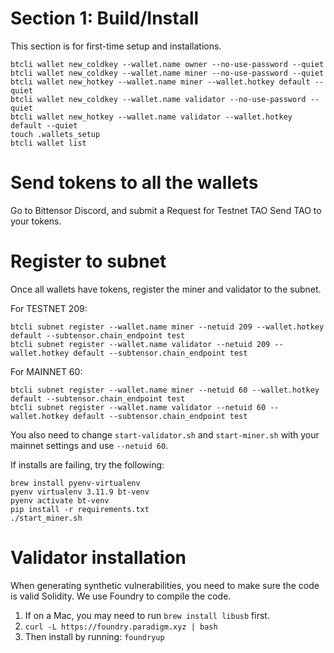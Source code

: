 # Section 1: Build/Install

This section is for first-time setup and installations.

```
btcli wallet new_coldkey --wallet.name owner --no-use-password --quiet
btcli wallet new_coldkey --wallet.name miner --no-use-password --quiet
btcli wallet new_hotkey --wallet.name miner --wallet.hotkey default --quiet
btcli wallet new_coldkey --wallet.name validator --no-use-password --quiet
btcli wallet new_hotkey --wallet.name validator --wallet.hotkey default --quiet
touch .wallets_setup
btcli wallet list
```

# Send tokens to all the wallets

Go to Bittensor Discord, and submit a Request for Testnet TAO
Send TAO to your tokens.

# Register to subnet

Once all wallets have tokens, register the miner and validator to the subnet.

For TESTNET 209:

```
btcli subnet register --wallet.name miner --netuid 209 --wallet.hotkey default --subtensor.chain_endpoint test
btcli subnet register --wallet.name validator --netuid 209 --wallet.hotkey default --subtensor.chain_endpoint test
```

For MAINNET 60:

```
btcli subnet register --wallet.name miner --netuid 60 --wallet.hotkey default --subtensor.chain_endpoint test
btcli subnet register --wallet.name validator --netuid 60 --wallet.hotkey default --subtensor.chain_endpoint test
```

You also need to change `start-validator.sh` and `start-miner.sh` with your mainnet settings and use `--netuid 60`.

If installs are failing, try the following:

```
brew install pyenv-virtualenv
pyenv virtualenv 3.11.9 bt-venv
pyenv activate bt-venv
pip install -r requirements.txt
./start_miner.sh
```

# Validator installation

When generating synthetic vulnerabilities, you need to make sure the code is valid Solidity. We use Foundry to compile the code.

1. If on a Mac, you may need to run `brew install libusb` first.
2. `curl -L https://foundry.paradigm.xyz | bash`
3. Then install by running: `foundryup`
